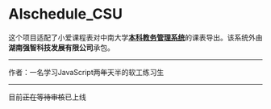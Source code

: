 # AIschedule_CSU

这个项目适配了小爱课程表对中南大学[**本科教务管理系统**](http://csujwc.its.csu.edu.cn/)的课表导出。该系统外由**湖南强智科技发展有限公司**承包。

---

作者：一名学习JavaScript两~~年~~天半的软工练习生

---

目前~~正在等待审核~~已上线